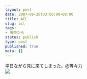 ```yaml
---
layout: post
date: 2007-09-26T03:00:00+09:00
title: ACL
slug: acl
tags:
- 携帯から
status: publish
type: post
published: true
meta: {}
---
```

<div class="caption">平日ながら見に来てしまった。@等々力
</div>
<div class="photo"><img src="http://wo.skr.jp/images/uploads/blog-photo-1190802309.24-0.jpg" /></div>
